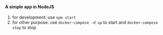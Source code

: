 #### A simple app in NodeJS
1. for development: use `npm start`
2. for other purpose: use `docker-compose -d up` to start and `docker-compose stop` to stop